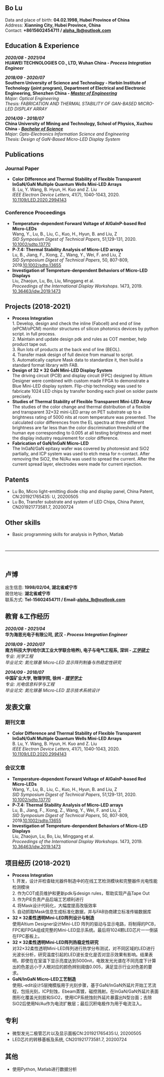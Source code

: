 ## **Bo Lu**

Data and place of birth: **04.02.1998, Hubei Province of China**
<br>Address: **Xianning City, Hubei Province, China**
<br>Contact: **+8615602454711 / <alpha_lb@outlook.com>**

## **Education & Experience**

***2020/08  - 2021/04***
<br>**HUAWEI TECHNOLOGIES CO., LTD, Wuhan China - *Process Integration Engineer***

***2018/09  - 2020/07***
<br>**Southern University of Science and Technology - Harbin Institute of Technology (joint program), Department of Electrical and Electronic Engineering, Shenzhen China - *<u>Master of Engineering</u>***
<br>*Major: Optical Engineering*
<br>*Thesis: FABRICATION AND THERMAL STABILITY OF GAN-BASED MICRO-LED DISPLAY ARRAY*

***2014/09  - 2018/07***
<br>**China University of Mining and Technology, School of Physics, Xuzhou China - *<u>Bachelor of Science</u>***
<br>*Major: Opto-Electronics Information Science and Engineering*
<br>*Thesis: Design of GaN-Based Micro-LED Display System*


## **Publications**
### **Journal Paper**
* **Color Difference and Thermal Stability of Flexible Transparent InGaN/GaN Multiple Quantum Wells Mini-LED Arrays**
<br>B. Lu, Y. Wang, B. Hyun, H. Kuo and Z. Liu
<br>*IEEE Electron Device Letters*, 41(7), 1040-1043, 2020. [10.1109/LED.2020.2994143](https://ieeexplore.ieee.org/document/9091823)

### **Conference Proceedings**
* **Temperature‐dependent Forward Voltage of AlGaInP‐based Red Micro‐LEDs**
<br>Wang, Y., Lu, B., Liu, C., Kuo, H., Hyun, B. and Liu, Z
<br>*SID Symposium Digest of Technical Papers*, 51,129-131, 2020. [10.1002/sdtp.13770](https://onlinelibrary.wiley.com/doi/abs/10.1002/sdtp.13770)
* **P‐7.4: Thermal Stability Analysis of Micro‐LED arrays**
<br>Lu, B., Jiang, F., Xiong, Z., Wang, Y., Wei, F. and Liu, Z
<br>*SID Symposium Digest of Technical Papers*, 50, 807-809, 2019.[10.1002/sdtp.13655](https://onlinelibrary.wiley.com/doi/abs/10.1002/sdtp.13655)
* **Investigation of Tempreture-denpendent Behaviors of Micro-LED Displays**
<br>Liu, Zhaojun, Lu, Bo, Liu, Minggang et al.
<br>*Proceedings of the International Display Workshops*. 1473, 2019. [10.36463/idw.2019.1473](https://confit.atlas.jp/guide/organizer/idw/idw2019/subject/MEET5-3/detail)


## **Projects (2018-2021)**

* **Process Integration**
<br>1. Develop, design and check the inline (Fabcell) and end of line (ePCM/oPCM) monitor structures of silicon photonics devices by python script.
in full process. 
<br>2. Maintain and update design pdk and rules as COT member, help product tape out.
<br>3. Run lots of products at the back end of line (BEOL).
<br>4. Transfer mask design of full device from manual to script.
<br>5. Automatically capture Mask data to standardize it, then build a standard format library with FAB.
* **Design of 32 × 32 GaN Mini-LED Display System**
<br>The driving circuit (PCB) and display circuit (FPC) designed by Altium Designer were combined with custom made FPGA to demonstrate a Blue Mini-LED display system. Flip-chip technology was used to fabricate 1024 LED chips by transfer bonding each pixel on solder paste precisely.
* **Studies of Thermal Stability of Flexible Transparent Mini-LED Array**
<br>The studies of the color change and thermal distribution of a flexible and transparent 32×32 mini-LED array on PET substrate up to a brightness rating of 5000 nits at room temperature was presented. The calculated color differences from the EL spectra at three different brightness are far less than the color discrimination threshold of the human eye corresponding to 0.005 at all testing brightness and meet the display industry requirement for color difference.
* **Fabrication of GaN/InGaN Micro-LED**
<br>The InGaN/GaN epitaxy wafer was covered by photoresist and SiO2 partially, and ICP system was used to etch mesa for n-contact. After removing the SiO2, the Ni/Au was used to spread the current. After the current spread layer, electrodes were made for current injection.


## **Patents**
* Lu Bo, Micro light-emitting diode chip and display panel, China Patent, CN:201921765435: U, 20200505
* Lu Bo, Transfer substrate and system of LED Chips, China Patent, CN201921773581.7, 20200724

## **Other skills**
* Basic programming skills for analysis in Python, Matlab

<br/>

---

<br/>

## **卢博**

出生信息: **1998/02/04, 湖北省咸宁市**
<br>居住地址: **湖北省咸宁市**
<br>联系方式: **Tel-15602454711 / Email-<alpha_lb@outlook.com>**

## **教育 &工作经历**

***2020/08  - 2021/04***
<br>**华为海思光电子有限公司, 武汉 - *Process Integration Engineer***

***2018/09  - 2020/07***
<br>**南方科技大学(哈尔滨工业大学联合培养), 电子与电气工程系, 深圳 - *<u>工学硕士</u>***
<br>*专业: 光学工程*
<br>*毕业论文: 氮化镓基 Micro-LED 显示阵列制备与热稳定性研究*

***2014/09  - 2018/07***
<br>**中国矿业大学, 物理学院, 徐州 - *<u>理学学士</u>***
<br>*专业: 光电信息科学与工程*
<br>*毕业论文: 氮化镓基 Micro-LED 显示技术系统设计*


## **发表文章**
### **期刊文章**
* **Color Difference and Thermal Stability of Flexible Transparent InGaN/GaN Multiple Quantum Wells Mini-LED Arrays**
<br>B. Lu, Y. Wang, B. Hyun, H. Kuo and Z. Liu
<br>*IEEE Electron Device Letters*, 41(7), 1040-1043, 2020. [10.1109/LED.2020.2994143](https://ieeexplore.ieee.org/document/9091823)

### **会议文章**
* **Temperature‐dependent Forward Voltage of AlGaInP‐based Red Micro‐LEDs**
<br>Wang, Y., Lu, B., Liu, C., Kuo, H., Hyun, B. and Liu, Z
<br>*SID Symposium Digest of Technical Papers*, 51,129-131, 2020. [10.1002/sdtp.13770](https://onlinelibrary.wiley.com/doi/abs/10.1002/sdtp.13770)
* **P‐7.4: Thermal Stability Analysis of Micro‐LED arrays**
<br>Lu, B., Jiang, F., Xiong, Z., Wang, Y., Wei, F. and Liu, Z
<br>*SID Symposium Digest of Technical Papers*, 50, 807-809, 2019.[10.1002/sdtp.13655](https://onlinelibrary.wiley.com/doi/abs/10.1002/sdtp.13655)
* **Investigation of Tempreture-denpendent Behaviors of Micro-LED Displays**
<br>Liu, Zhaojun, Lu, Bo, Liu, Minggang et al.
<br>*Proceedings of the International Display Workshops*. 1473, 2019. [10.36463/idw.2019.1473](https://confit.atlas.jp/guide/organizer/idw/idw2019/subject/MEET5-3/detail)


## **项目经历 (2018-2021)**

* **Process Integration**
<br>1. 开发，设计并检查硅光器件制造中的在线工艺检测模块和完整器件光电性能检测模块
<br>2. 作为COT成员维护和更新pdk与design rules，帮助实现产品Tape Out
<br>3. 作为PIE负责产品后端工艺顺利进行
<br>4. 将Mask设计代码化，大幅度提高改版效率
<br>5. 自动抓取Mask信息生成标准化数据，并与FAB协商建立标准传输数据库
* **32 × 32柔性透明Mini-LED阵列设计与制造**
<br>使用Altium Designer设计Mini-LED 阵列的驱动与显示电路，将制得的PCB，FPC和FPGA组成完整的Mini-LED显示系统。最后将1024颗LED芯片一一倒装在FPC基板上。
* **32 × 32柔性透明Mini-LED阵列热稳定性研究**
<br>对32×32柔性透明Mini-LED阵列进行热学分布测试，对不同区域的LED进行光波长分析，研究温度引起的LED波长变化是否对显示效果有影响。结果表明，即使在在室温下显示亮度达到5000nit，电致发光光谱在不同亮度下计算出的色差远小于人眼对应的颜色辨别阈值0.005，满足显示行业对色差的要求。
* **GaN/InGaN Micro-LED工艺制造**
<br>使用L-edit设计5层掩模版用于光刻步骤，基于GaN/InGaN外延片开始工艺流程，包括光刻，ICP刻蚀，Ebeam蒸镀，磁控溅射。在InGaN/GaN外延片表面图形化覆盖光刻胶和SiO2，使用ICP系统蚀刻外延片暴露出N型台面；去除SiO2后使用Ni/Au作为电流扩散层；最后沉积电极作为用于电流注入。


## **专利**
* 微型发光二极管芯片以及显示面板CN:201921765435:U, 20200505
* LED芯片的转移基板及系统, CN201921773581.7, 20200724

## **其他**
* 使用Python, Matlab进行数据分析

